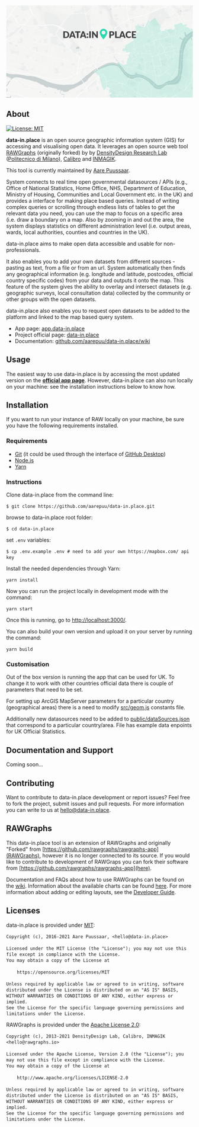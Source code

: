 ![header](public/header.png)

## About

[![License: MIT](https://img.shields.io/badge/License-MIT-yellow.svg)](https://opensource.org/licenses/MIT)

**data-in.place** is an open source geographic information system (GIS) for accessing and visualising open data. It leverages an open source web tool [RAWGraphs](http://rawgraphs.io/) (originally forked) by by [DensityDesign Research Lab](http://www.densitydesign.org/) ([Politecnico di Milano](http://www.polimi.it/)), [Calibro](http://calib.ro/) and [INMAGIK](https://inmagik.com/).

This tool is currently maintained by [Aare Puussaar](https://github.com/aarepuu).

System connects to real time open governmental datasources / APIs (e.g., Office of National Statistics, Home Office, NHS, Department of Education, Ministry of Housing, Communities and Local Government etc. in the UK) and provides a interface for making place based queries. Instead of writing complex queries or scrolling through endless lists of tables to get the relevant data you need, you can use the map to focus on a specific area (i.e. draw a boundary on a map. Also by zooming in and out the area, the system displays statistics on different administration level (i.e. output areas, wards, local authorities, counties and countries in the UK).

data-in.place aims to make open data accessible and usable for non-professionals.

It also enables you to add your own datasets from different sources - pasting as text, from a file or from an url. System automatically then finds any geographical information (e.g. longitude and latitude, postcodes, official country specific codes) from your data and outputs it onto the map. This feature of the system gives the ability to overlay and intersect datasets (e.g. geographic surveys, local consultation data) collected by the community or other groups with the open datasets.

data-in.place also enables you to request open datasets to be added to the platform and linked to the map based query system.

- App page: [app.data-in.place](https://app.data-in.place)
- Project official page: [data-in.place](http://data-in.place)
- Documentation: [github.com/aarepuu/data-in.place/wiki](https://github.com/aarepuu/data-in.place/wiki)

## Usage

The easiest way to use data-in.place is by accessing the most updated version on the **[official app page](https://app.data-in.place)**. However, data-in.place can also run locally on your machine: see the installation instructions below to know how.

## Installation

If you want to run your instance of RAW locally on your machine, be sure you have the following requirements installed.

### Requirements

- [Git](https://git-scm.com/book/en/v2/Getting-Started-Installing-Git) (it could be used through the interface of [GitHub Desktop](https://desktop.github.com/))
- [Node.js](https://nodejs.org/en/)
- [Yarn](https://yarnpkg.com/getting-started/install)

### Instructions

Clone data-in.place from the command line:

```shell
$ git clone https://github.com/aarepuu/data-in.place.git
```

browse to data-in.place root folder:

```shell
$ cd data-in.place
```

set `.env` variables:

```shell
$ cp .env.example .env # need to add your own https://mapbox.com/ api key
```

Install the needed dependencies through Yarn:

```shell
yarn install
```

Now you can run the project locally in development mode with the command:

```shell
yarn start
```

Once this is running, go to [http://localhost:3000/](http://localhost:3000/).

You can also build your own version and upload it on your server by running the command:

```shell
yarn build
```

### Customisation

Out of the box version is running the app that can be used for UK. To change it to work with other countries official data there is couple of parameters that need to be set.

For setting up ArcGIS MapServer parameters for a particular country (geographical areas) there is a need to modify
[src/geom.js](geom.js) constants file.

Additionally new datasources need to be added to [public/dataSources.json](dataSources.json) that correspond to a particular country/area. File has example data enpoints for UK Official Statistics.

## Documentation and Support

Coming soon...

## Contributing

Want to contribute to data-in.place development or report issues? Feel free to fork the project, submit issues and pull requests.
For more information you can write to us at <hello@data-in.place>.

## RAWGraphs

This data-in.place tool is an extension of RAWGraphs and originally "Forked" from [https://github.com/rawgraphs/rawgraphs-app](RAWGraphs), however it is no longer connected to its source.
If you would like to contribute to development of RAWGraps you can fork their software from [https://github.com/rawgraphs/rawgraphs-app](here).

Documentation and FAQs about how to use RAWGraphs can be found on the [wiki](https://github.com/rawgraphs/rawgraphs-app/wiki).
Information about the available charts can be found [here](https://github.com/rawgraphs/rawgraphs-app/wiki/Available-Charts). For more information about adding or editing layouts, see the [Developer Guide](https://github.com/rawgraphs/raw/wiki/Developer-Guide).

## Licenses

data-in.place is provided under [MIT](https://github.com/aarepuu/data-in.place/blob/master/LICENSE):

    Copyright (c), 2016-2021 Aare Puussaar, <hello@data-in.place>

    Licensed under the MIT License (the "License"); you may not use this file except in compliance with the License.
    You may obtain a copy of the License at

    	https://opensource.org/licenses/MIT

    Unless required by applicable law or agreed to in writing, software distributed under the License is distributed on an "AS IS" BASIS, WITHOUT WARRANTIES OR CONDITIONS OF ANY KIND, either express or implied.
    See the License for the specific language governing permissions and limitations under the License.

RAWGraphs is provided under the [Apache License 2.0](https://github.com/rawgraphs/rawgraphs-app/blob/master/LICENSE):

    Copyright (c), 2013-2021 DensityDesign Lab, Calibro, INMAGIK <hello@rawgraphs.io>

    Licensed under the Apache License, Version 2.0 (the "License"); you may not use this file except in compliance with the License.
    You may obtain a copy of the License at

    	http://www.apache.org/licenses/LICENSE-2.0

    Unless required by applicable law or agreed to in writing, software distributed under the License is distributed on an "AS IS" BASIS, WITHOUT WARRANTIES OR CONDITIONS OF ANY KIND, either express or implied.
    See the License for the specific language governing permissions and limitations under the License.
